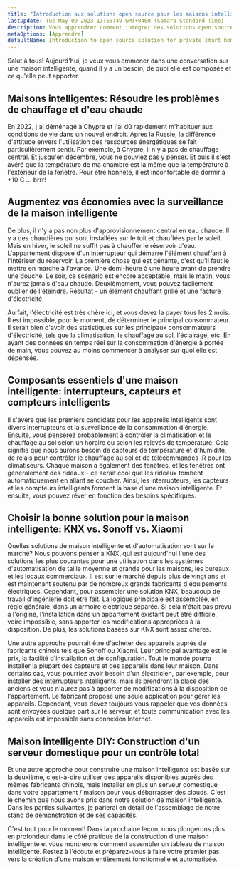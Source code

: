 ```yaml
---
title: "Introduction aux solutions open source pour les maisons intelligentes privées"
lastUpdate: Tue May 09 2023 13:56:49 GMT+0400 (Samara Standard Time)
description: Vous apprendrez comment intégrer des solutions open source avec des appareils intelligents bon marché pour rendre votre maison intelligente orientée vers la vie privée et non dépendante des clouds dans son fonctionnement.
metaOptions: [Apprendre]
defaultName: Introduction to open source solution for private smart homes
---
```


<LessonImages src="smart-home-intro/open-source-private-smart-home-intro.png" imageClasses="mb full" />

<RoboAcademyText>
  Salut à tous! Aujourd'hui, je veux vous emmener dans une conversation sur une maison intelligente, quand il y a un besoin, de quoi elle est composée et ce qu'elle peut apporter.
</RoboAcademyText>

## Maisons intelligentes: Résoudre les problèmes de chauffage et d'eau chaude

En 2022, j'ai déménagé à Chypre et j'ai dû rapidement m'habituer aux conditions de vie dans un nouvel endroit. Après la Russie, la différence d'attitude envers l'utilisation des ressources énergétiques se fait particulièrement sentir. Par exemple, à Chypre, il n'y a pas de chauffage central. Et jusqu'en décembre, vous ne pouviez pas y penser. Et puis il s'est avéré que la température de ma chambre est la même que la température à l'extérieur de la fenêtre. Pour être honnête, il est inconfortable de dormir à +10 С ... brrr!

## Augmentez vos économies avec la surveillance de la maison intelligente

De plus, il n'y a pas non plus d'approvisionnement central en eau chaude. Il y a des chaudières qui sont installées sur le toit et chauffées par le soleil. Mais en hiver, le soleil ne suffit pas à chauffer le réservoir d'eau. L'appartement dispose d'un interrupteur qui démarre l'élément chauffant à l'intérieur du réservoir. La première chose qui est gênante, c'est qu'il faut le mettre en marche à l'avance. Une demi-heure à une heure avant de prendre une douche. Le soir, ce scénario est encore acceptable, mais le matin, vous n'aurez jamais d'eau chaude. Deuxièmement, vous pouvez facilement oublier de l'éteindre. Résultat - un élément chauffant grillé et une facture d'électricité.

Au fait, l'électricité est très chère ici, et vous devez la payer tous les 2 mois. Il est impossible, pour le moment, de déterminer le principal consommateur. Il serait bien d'avoir des statistiques sur les principaux consommateurs d'électricité, tels que la climatisation, le chauffage au sol, l'éclairage, etc. En ayant des données en temps réel sur la consommation d'énergie à portée de main, vous pouvez au moins commencer à analyser sur quoi elle est dépensée.

## Composants essentiels d'une maison intelligente: interrupteurs, capteurs et compteurs intelligents

Il s'avère que les premiers candidats pour les appareils intelligents sont divers interrupteurs et la surveillance de la consommation d'énergie. Ensuite, vous penserez probablement à contrôler la climatisation et le chauffage au sol selon un horaire ou selon les relevés de température. Cela signifie que nous aurons besoin de capteurs de température et d'humidité, de relais pour contrôler le chauffage au sol et de télécommandes IR pour les climatiseurs. Chaque maison a également des fenêtres, et les fenêtres ont généralement des rideaux - ce serait cool que les rideaux tombent automatiquement en allant se coucher. Ainsi, les interrupteurs, les capteurs et les compteurs intelligents forment la base d'une maison intelligente. Et ensuite, vous pouvez rêver en fonction des besoins spécifiques.

## Choisir la bonne solution pour la maison intelligente: KNX vs. Sonoff vs. Xiaomi

Quelles solutions de maison intelligente et d'automatisation sont sur le marché? Nous pouvons penser à KNX, qui est aujourd'hui l'une des solutions les plus courantes pour une utilisation dans les systèmes d'automatisation de taille moyenne et grande pour les maisons, les bureaux et les locaux commerciaux. Il est sur le marché depuis plus de vingt ans et est maintenant soutenu par de nombreux grands fabricants d'équipements électriques. Cependant, pour assembler une solution KNX, beaucoup de travail d'ingénierie doit être fait. La logique principale est assemblée, en règle générale, dans un armoire électrique séparée. Si cela n'était pas prévu à l'origine, l'installation dans un appartement existant peut être difficile, voire impossible, sans apporter les modifications appropriées à la disposition. De plus, les solutions basées sur KNX sont assez chères.

Une autre approche pourrait être d'acheter des appareils auprès de fabricants chinois tels que Sonoff ou Xiaomi. Leur principal avantage est le prix, la facilité d'installation et de configuration. Tout le monde pourra installer la plupart des capteurs et des appareils dans leur maison. Dans certains cas, vous pourriez avoir besoin d'un électricien, par exemple, pour installer des interrupteurs intelligents, mais ils prendront la place des anciens et vous n'aurez pas à apporter de modifications à la disposition de l'appartement. Le fabricant propose une seule application pour gérer les appareils. Cependant, vous devez toujours vous rappeler que vos données sont envoyées quelque part sur le serveur, et toute communication avec les appareils est impossible sans connexion Internet.


## Maison intelligente DIY: Construction d'un serveur domestique pour un contrôle total

Et une autre approche pour construire une maison intelligente est basée sur la deuxième, c'est-à-dire utiliser des appareils disponibles auprès des mêmes fabricants chinois, mais installer en plus un serveur domestique dans votre appartement / maison pour vous débarrasser des clouds. C'est le chemin que nous avons pris dans notre solution de maison intelligente. Dans les parties suivantes, je parlerai en détail de l'assemblage de notre stand de démonstration et de ses capacités.

<RoboAcademyText fWeight="500">
  C'est tout pour le moment! Dans la prochaine leçon, nous plongerons plus en profondeur dans le côté pratique de la construction d'une maison intelligente et vous montrerons comment assembler un tableau de maison intelligente. Restez à l'écoute et préparez-vous à faire votre premier pas vers la création d'une maison entièrement fonctionnelle et automatisée.
</RoboAcademyText>